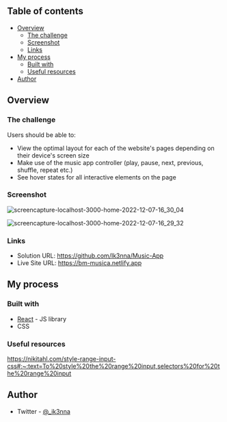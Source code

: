 ## Table of contents

- [Overview](#overview)
  - [The challenge](#the-challenge)
  - [Screenshot](#screenshot)
  - [Links](#links)
- [My process](#my-process)
  - [Built with](#built-with)
  - [Useful resources](#useful-resources)
- [Author](#author)


## Overview

### The challenge

Users should be able to:

- View the optimal layout for each of the website's pages depending on their device's screen size
- Make use of the music app controller (play, pause, next, previous, shuffle, repeat etc.)
- See hover states for all interactive elements on the page

### Screenshot

![screencapture-localhost-3000-home-2022-12-07-16_30_04](https://user-images.githubusercontent.com/101594456/206225980-d10f7035-2880-4853-bf9a-905f1308607b.png)

![screencapture-localhost-3000-home-2022-12-07-16_29_32](https://user-images.githubusercontent.com/101594456/206226044-d67ef30e-adca-4dae-b249-6fbaf99b503e.png)

### Links

- Solution URL: https://github.com/Ik3nna/Music-App
- Live Site URL: https://bm-musica.netlify.app

## My process

### Built with

- [React](https://reactjs.org/) - JS library
- CSS

### Useful resources

https://nikitahl.com/style-range-input-css#:~:text=To%20style%20the%20range%20input,selectors%20for%20the%20range%20input

## Author

- Twitter - [@_ik3nna](https://www.twitter.com/_ik3nna)



